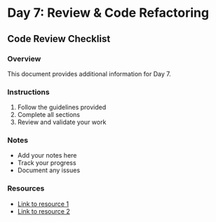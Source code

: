 # Day 7: Review & Code Refactoring

## Code Review Checklist

### Overview
This document provides additional information for Day 7.

### Instructions
1. Follow the guidelines provided
2. Complete all sections
3. Review and validate your work

### Notes
- Add your notes here
- Track your progress
- Document any issues

### Resources
- [Link to resource 1](#)
- [Link to resource 2](#)
